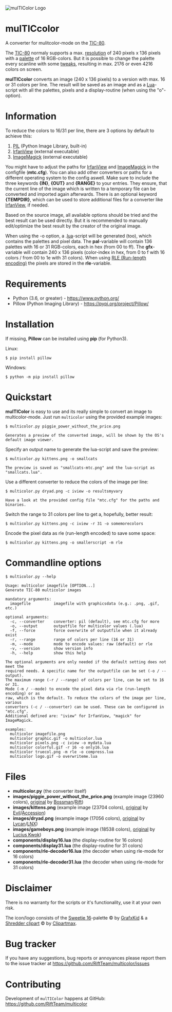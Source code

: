 ![mulTIColor Logo](https://repository-images.githubusercontent.com/474191033/6b4ec005-585c-4c27-a4f4-b6eea5f3b6ea)

mulTICcolor
===========

A converter for mulitcolor-mode on the [TIC-80](https://tic80.com/).

The [TIC-80](https://tic80.com/) normaly supports a max. [resolution](https://github.com/nesbox/TIC-80/wiki/display) of 240 pixels x 136 pixels with a [palette](https://github.com/nesbox/TIC-80/wiki/palette) of 16 RGB-colors.
But it is possible to change the palette every scanline with some [tweaks](https://github.com/nesbox/TIC-80/wiki/palette#more-than-16-colors), resulting in max. 2176 or even 4216 colors on screen.

**mulTICcolor** converts an image (240 x 136 pixels) to a version with max. 16 or 31 colors per line.
The result will be saved as an image and as a [Lua](https://www.lua.org)-script with all the palettes, pixels and a display-routine (when using the "o"-option).


Information
===========

To reduce the colors to 16/31 per line, there are 3 options by default to achieve this:
1. [PIL](https://pillow.readthedocs.io/en/stable/) (Python Image Library, built-in)
2. [IrfanView](https://www.irfanview.com/) (external executable)
3. [ImageMagick](https://imagemagick.org/index.php) (external executable)

You might have to adjust the paths for [IrfanView](https://www.irfanview.com/) and [ImageMagick](https://imagemagick.org/index.php) in the configfile (**mtc.cfg**).
You can also add other converters or paths for a different operating system to the config aswell. Make sure to include the three keywords **{IN}**, **{OUT}** and **{RANGE}** to your entries. 
They ensure, that the current line of the image which is written to a temporary file can be converted and imported again afterwards. There is an optional keyword **{TEMPDIR}**, which can be used to store additional files for a converter like [IrfanView](https://www.irfanview.com/), if needed.

Based on the source image, all available options should be tried and the best result can be used directly.
But it is recommended to manually edit/optimize the best result by the creator of the original image.

When using the -o option, a .[lua](https://www.lua.org)-script will be generated (too), which contains the palettes and pixel data.
The **pal**-variable will contain 136 palettes with 16 or 31 RGB-colors, each in hex (from 00 to ff).
The **gfx**-variable will contain 240 x 136 pixels (color-index in hex, from 0 to f with 16 colors / from 00 to 1e with 31 colors).
When using [RLE (Run-length encoding)](https://en.wikipedia.org/wiki/Run-length_encoding) the pixels are stored in the **rle**-variable.


Requirements
============

- Python (3.6, or greater) - https://www.python.org/
- Pillow (Python Imaging Library) - https://pypi.org/project/Pillow/


Installation
============
If missing, **Pillow** can be installed using **pip** (for Python3).

Linux: 

    $ pip install pillow
Windows:

    $ python -m pip install pillow


Quickstart
==========

**mulTIColor** is easy to use and its really simple to convert an image to multicolor-mode.
Just run `multicolor` using the provided example images:

    $ multicolor.py piggie_power_without_the_price.png

    Generates a preview of the converted image, will be shown by the OS's default image viewer.

Specify an output name to generate the lua-script and save the preview:

    $ multicolor.py kittens.png -o smallcats
	
	The preview is saved as "smallcats-mtc.png" and the lua-script as "smallcats.lua".

Use a different converter to reduce the colors of the image per line:

    $ multicolor.py dryad.png -c iview -o resultsmyvary
	
	Have a look at the provided config file "mtc.cfg" for the paths and binaries.

Switch the range to 31 colors per line to get a, hopefully, better result:

    $ multicolor.py kittens.png -c iview -r 31 -o somemorecolors

Encode the pixel data as rle (run-length encoded) to save some space:

    $ multicolor.py kittens.png -o smallerscript -m rle


Commandline options
===================

    $ multicolor.py --help
	
    Usage: multicolor imagefile [OPTION...]
    Generate TIC-80 multicolor images
    
    mandatory arguments:
      imagefile          imagefile with graphicsdata (e.g.: .png, .gif, etc.)
    
    optional arguments:
      -c, --converter    converter: pil (default), see mtc.cfg for more
      -o, --output       outputfile for multicolor values (.lua)
      -f, --force        force overwrite of outputfile when it already exist
      -r, --range        range of colors per line (16 or 31)
      -m, --mode         mode to encode values: raw (default) or rle
      -v, --version      show version info
      -h, --help         show this help
    
    The optional arguments are only needed if the default setting does not meet the
    required needs. A specific name for the outputfile can be set (-o / --output).
    The maximum range (-r / --range) of colors per line, can be set to 16 or 31.
	Mode (-m / --mode) to encode the pixel data via rle (run-length encoding) or as
	raw, which is the default. To reduce the colors of the image per line, various
	converters (-c / --converter) can be used. These can be configured in "mtc.cfg".
	Additional defined are: "iview" for IrfanView, "magick" for ImageMagick.
    
    examples:
	  multicolor imagefile.png
      multicolor graphic.gif -o multicolor.lua
      multicolor pixels.png -c iview -o mydata.lua
      multicolor colorful.gif -r 16 -o only16.lua
      multicolor truecol.png -m rle -o compress.lua
      multicolor logo.gif -o overwriteme.lua


Files
=====

* **multicolor.py** (the converter itself)
* **images/piggie_power_without_the_price.png** (example image (23960 colors), [original](https://demozoo.org/graphics/205191/) by [Bossman](https://demozoo.org/sceners/32053/)/[Rift](https://www.pouet.net/groups.php?which=11428))
* **images/kittens.png** (example image (23704 colors), [original](https://demozoo.org/graphics/302070/) by [Evil](https://demozoo.org/sceners/5794/)/[Accession](https://www.pouet.net/groups.php?which=1004))
* **images/dryad.png** (example image (17056 colors), [original](https://demozoo.org/graphics/266505/) by [Lycan](https://demozoo.org/sceners/21309/)/[LNX](https://www.pouet.net/groups.php?which=11760))
* **images/gameboys.png** (example image (18538 colors), [original](https://commons.wikimedia.org/wiki/File:Chiptune-Setup-Game-Boys.jpg) by [Lucius Kwok](https://www.flickr.com/photos/luciuskwok/))
* **components/display16.lua** (the display-routine for 16 colors)
* **components/display31.lua** (the display-routine for 31 colors)
* **components/rle-decoder16.lua** (the decoder when using rle-mode for 16 colors)
* **components/rle-decoder31.lua** (the decoder when using rle-mode for 31 colors)


Disclaimer
==========

There is no warranty for the scripts or it's functionality, use it at your own risk.

The icon/logo consists of the [Sweetie 16](https://lospec.com/palette-list/sweetie-16)-palette © by [GrafxKid](https://grafxkid.tumblr.com/) & a [Shredder clipart](https://www.clipartmax.com/middle/m2H7N4d3G6N4b1H7_shredder-machine-icon-clipart-paper-office-shredders-shredder-machine-icon/) © by [Clipartmax](https://clipartmax.com/).


Bug tracker
===========

If you have any suggestions, bug reports or annoyances please report them to the issue tracker at https://github.com/RiftTeam/multicolor/issues


Contributing
============

Development of `mulTIColor` happens at GitHub: https://github.com/RiftTeam/multicolor

